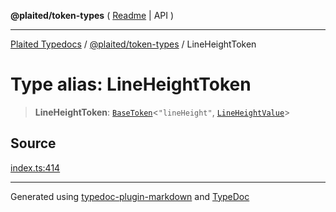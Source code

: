 **@plaited/token-types** ( [Readme](../README.md) \| API )

***

[Plaited Typedocs](../../../modules.md) / [@plaited/token-types](../modules.md) / LineHeightToken

# Type alias: LineHeightToken

> **LineHeightToken**: [`BaseToken`](BaseToken.md)\<`"lineHeight"`, [`LineHeightValue`](LineHeightValue.md)\>

## Source

[index.ts:414](https://github.com/plaited/plaited/blob/d85458a/libs/token-types/src/index.ts#L414)

***

Generated using [typedoc-plugin-markdown](https://www.npmjs.com/package/typedoc-plugin-markdown) and [TypeDoc](https://typedoc.org/)

